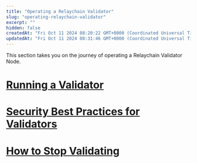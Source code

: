 ```yaml
---
title: "Operating a Relaychain Validator"
slug: "operating-relaychain-validator"
excerpt: ""
hidden: false
createdAt: "Fri Oct 11 2024 08:20:22 GMT+0000 (Coordinated Universal Time)"
updatedAt: "Fri Oct 11 2024 08:31:46 GMT+0000 (Coordinated Universal Time)"
---
```

This section takes you on the journey of operating a Relaychain Validator Node.

# [Running a Validator](https://docs.enjin.io/docs/running-a-validator)

# [Security Best Practices for Validators](https://docs.enjin.io/docs/security-best-practices-for-validators)

# [How to Stop Validating](https://docs.enjin.io/docs/how-to-stop-validating)

